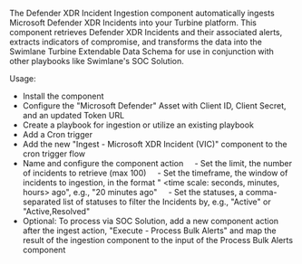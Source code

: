 The Defender XDR Incident Ingestion component automatically ingests Microsoft Defender XDR Incidents into your Turbine platform. This component retrieves Defender XDR Incidents and their associated alerts, extracts indicators of compromise, and transforms the data into the Swimlane Turbine Extendable Data Schema for use in conjunction with other playbooks like Swimlane's SOC Solution.

Usage:

- Install the component
- Configure the "Microsoft Defender" Asset with Client ID, Client Secret, and an updated Token URL
- Create a playbook for ingestion or utilize an existing playbook
- Add a Cron trigger
- Add the new "Ingest - Microsoft XDR Incident (VIC)" component to the cron trigger flow
- Name and configure the component action
    - Set the limit, the number of incidents to retrieve (max 100)
    - Set the timeframe, the window of incidents to ingestion, in the format "<time window: number> <time scale: seconds, minutes, hours> ago", e.g., "20 minutes ago"
    - Set the statuses, a comma-separated list of statuses to filter the Incidents by, e.g., "Active" or "Active,Resolved"
- Optional: To process via SOC Solution, add a new component action after the ingest action, "Execute - Process Bulk Alerts" and map the result of the ingestion component to the input of the Process Bulk Alerts component